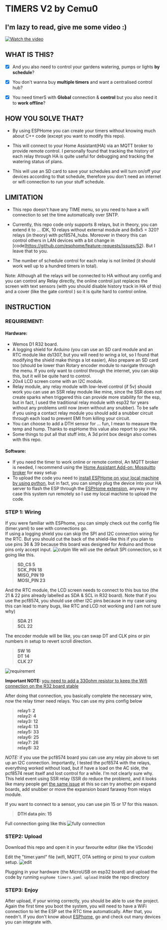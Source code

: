 # TIMERS V2 by Cemu0

## I'm lazy to read, give me some video :) 

[![Watch the video](https://img.youtube.com/vi/iN_e02LLBGo/default.jpg)](https://youtu.be/iN_e02LLBGo)

<!-- <iframe width="560" height="315" src="https://www.youtube.com/embed/iN_e02LLBGo" title="YouTube video player" frameborder="0" allow="accelerometer; autoplay; clipboard-write; encrypted-media; gyroscope; picture-in-picture" allowfullscreen></iframe> -->

## WHAT IS THIS?

- [x] And you also need to control your gardens watering, pumps or lights **by schedule**?
  
- [x] You don't wanna buy **multiple timers** and want a centralised control hub?

- [x] You need timerS with **Global** connection & **control** but you also need it to **work offline**?

## HOW YOU SOLVE THAT?

- By using ESPHome you can create your timers without knowing much about C++ code (except you want to modify this repo).

- This will connect to your Home Assistant(HA) via an MQTT broker to provide remote control. I personally found that tracking the history of each relay through HA is quite useful for debugging and tracking the watering status of plans.

- This will use an SD card to save your schedules and will turn on/off your devices according to that schedule, therefore you don't need an internet or wifi connection to run your stuff schedule.


## LIMITATION 

- This repo doesn't have any TIME menu, so you need to have a wifi connection to set the time automatically over SNTP.

- Currently, this repo code only supports 8 relays, but in theory, you can extend it to ... IDK, 10 relays without external module and 8x8x5 = 320? relays (in theory) with pcf8574_hubs. Moreover in theory this can control others in LAN devices with a bit change in [code]https://github.com/esphome/feature-requests/issues/52). But I leave that to you.

- The number of schedule control for each relay is not limited (it should work well up to a hundred timers in total).

Note: Although all the relays will be connected to HA without any config and you can control any Relay directly, the online control just replaces the screen with text sensors (with you should disable history track in HA of this) and a cover (like the gate control ) so it is quite hard to control online.
 
## INSTRUCTION 
### REQUIREMENT:
#### Hardware:
- Wemos D1 R32 board.
- A logging shield for Arduino (you can use an SD card module and an RTC module like ds1307, but you will need to wring a lot, so I found that modifying the shield make things a lot easier), Also prepare an SD card too (should be lower than 
Rotary encoder module to navigate through the menu. If you only want to control through the internet, you can skip this, but it will be quite hard to control.
- 20x4 LCD screen come with an I2C module.
- Relay module, any relay module with low-level control (if 5v) should work you can use an SSR relay module like mine, since the SSR does not create sparks when triggered this can provide more stability for the esp, but in fact, I used the traditional relay module with esp32 for years without any problems until now (even without any snubber). To be safe if you using a contact relay module you should add a snubber circuit through each load to prevent EMI from killing your circuit. 
- You can choose to add a DTH sensor for ... fun, I mean to measure the temp and hump. Thanks to espHome this value also report to your HA.
- Some things to put all that stuff into, A 3d print box design also comes with this repo.
#### Software:
- If you need the timer to work online or remote control, An MQTT broker is needed, I recommend using the [Home Assistant Add-on: Mosquitto broker](https://github.com/home-assistant/addons/blob/master/mosquitto/DOCS.md) for easy setup 
- To upload the code you need to [install ESPHome on your local machine by using python](https://esphome.io/guides/installing_esphome.html), but in fact, you can simply plug the device into your HA server to flash the ESP through the [ESPHome extension](https://esphome.io/guides/getting_started_hassio.html), anyway in my case this system run remotely so I use my local machine to upload the code. 

### STEP 1: Wiring

If you were familiar with ESPhome, you can simply check out the config file (timer.yaml) to see with connections go.  
If using a logging shield you can skip the SPI and I2C connection wiring for the RTC. But you should cut the back of the shield-like this if you plan to use pins 36 & 39 because this board was designed for Arduino and those pins only accept input.
![cutpin][0]
We will use the default SPI connection, so it going like this.  
> **SD_CS 5**  
**SCK_PIN 18**  
**MISO_PIN 19**  
**MOSI_PIN 23**  

And the RTC module, the LCD screen needs to connect to this bus too (the 21 & 22 pins already labelled as SDA & SCL in R32 board). Note that if you use the pcf8574, you should use other I2C pins because in my case using this can lead to many bugs, like RTC and LCD not working and I am not sure why)  
> **SDA 21**  
**SCL 22**  

The encoder module will be like, you can swap DT and CLK pins or pin numbers in setup to revert scroll direction.  
> **SW 16**  
**DT 14**  
**CLK 27**  

![requirement][1]

**Important NOTE:** [you need to add a 330ohm resistor to keep the Wifi connection on the R32 board stable](https://github.com/espressif/arduino-esp32/issues/2144#issuecomment-657672609)

After doing that connection, you basically complete the necessary wire, now the relay timer need relays. You can use my pins config below
> **relay1: 2**  
**relay2: 4**  
**relay3: 12**  
**relay4: 13**  
**relay5: 33**  
**relay6: 25**  
**relay7: 26**  
**relay8: 32**  

*NOTE:* if you use the pcf8574 board you can use any relay pin above to set up an I2C connection. Importantly, I tested the pcf8574 with the relays, everything worked without load, but if have a load on the AC side, the pcf8574 reset itself and lost control for a while. I'm not clearly sure why. This held event using SSR relay (SSR do reduce the problem), and it looks like many people get [the same issue](https://www.letscontrolit.com/forum/viewtopic.php?t=7043) at this so can try another pin expand boards, add snubber or move the expansion board faraway from relays module.

If you want to connect to a sensor, you can use pin 15 or 17 for this reason. 
> **DTH data pin: 15**

Full connection going like this
![fully connection][2]

### STEP2: Upload
Download this repo and open it in your favourite editor (like the VScode) 

Edit the "timer.yaml" file (wifi, MQTT, OTA setting or pins) to your custom setup.
![edit][3]

Plugging in your hardware (the MicroUSB on esp32 board) and upload the code by running `esphome timers.yaml upload` inside the repo directory

### STEP3: Enjoy
After upload, if your wiring correctly, you should be able to use the project. Again the first time you boot the system, you will need to have a WiFi connection to let the ESP set the RTC time automatically. After that, you needn't.
If you don't know about [ESPhome](https://esphome.io/index.html), go and check out many devices you can integrate with.

[0]: images/cutit.jpg
[1]: images/Requirement.png
[2]: images/Timers_wiring_bb.png
[3]: images/edit.png
